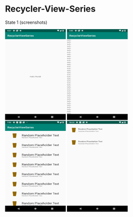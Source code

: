 # Recycler-View-Series

State 1 (screenshots)

<img src = "https://github.com/DhruvamSharma/Recycler-View-Series/blob/master/docs/state1-1.png" width = "200" height = "300">       <img src = "https://github.com/DhruvamSharma/Recycler-View-Series/blob/master/docs/state1-2.png" width = "200" height = "300">  <img src = "https://github.com/DhruvamSharma/Recycler-View-Series/blob/master/docs/state1-3.png" width = "200" height = "300">  <img src = "https://github.com/DhruvamSharma/Recycler-View-Series/blob/master/docs/state1-4.png" width = "200" height = "300">
